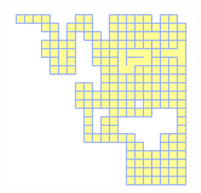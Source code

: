 ![alt text](https://github.com/JiayouQin/Python-projects/blob/master/13%20Random%20Maze%20with%20Djkstra%20path%20finder/djkstra.gif?raw=true)
